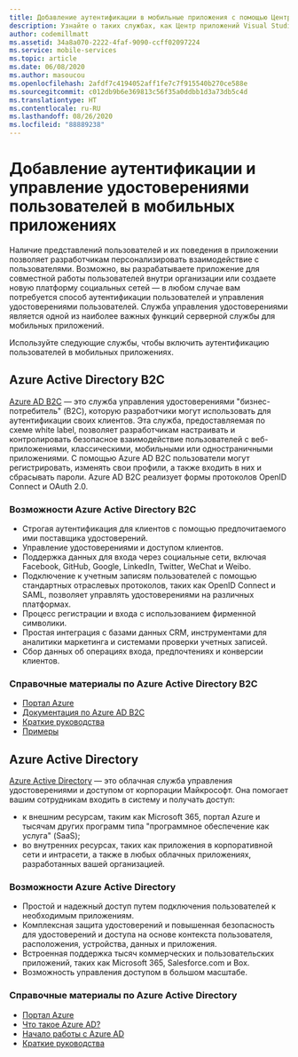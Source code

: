 ```yaml
---
title: Добавление аутентификации в мобильные приложения с помощью Центра приложений Visual Studio и служб Azure
description: Узнайте о таких службах, как Центр приложений Visual Studio, которые помогают настроить аутентификацию пользователей и позволяют мобильным приложениям выполнять аутентификацию с помощью учетных записей социальных сетей, Azure Active Directory и настраиваемой аутентификации.
author: codemillmatt
ms.assetid: 34a8a070-2222-4faf-9090-ccff02097224
ms.service: mobile-services
ms.topic: article
ms.date: 06/08/2020
ms.author: masoucou
ms.openlocfilehash: 2afdf7c4194052aff1fe7c7f915540b270ce588e
ms.sourcegitcommit: c012db9b6e369813c56f35a0ddbb1d3a73db5c4d
ms.translationtype: HT
ms.contentlocale: ru-RU
ms.lasthandoff: 08/26/2020
ms.locfileid: "88889238"
---
```

# <a name="add-authentication-and-manage-user-identities-in-your-mobile-apps"></a>Добавление аутентификации и управление удостоверениями пользователей в мобильных приложениях

Наличие представлений пользователей и их поведения в приложении позволяет разработчикам персонализировать взаимодействие с пользователями. Возможно, вы разрабатываете приложение для совместной работы пользователей внутри организации или создаете новую платформу социальных сетей — в любом случае вам потребуется способ аутентификации пользователей и управления удостоверениями пользователей. Служба управления удостоверениями является одной из наиболее важных функций серверной службы для мобильных приложений.

Используйте следующие службы, чтобы включить аутентификацию пользователей в мобильных приложениях.

## <a name="azure-active-directory-b2c"></a>Azure Active Directory B2C

[Azure AD B2C](https://azure.microsoft.com/services/active-directory-b2c/) — это служба управления удостоверениями "бизнес-потребитель" (B2C), которую разработчики могут использовать для аутентификации своих клиентов. Эта служба, предоставляемая по схеме white label, позволяет разработчикам настраивать и контролировать безопасное взаимодействие пользователей с веб-приложениями, классическими, мобильными или одностраничными приложениями. С помощью Azure AD B2C пользователи могут регистрировать, изменять свои профили, а также входить в них и сбрасывать пароли. Azure AD B2C реализует формы протоколов OpenID Connect и OAuth 2.0. 

### <a name="azure-active-directory-b2c-features"></a>Возможности Azure Active Directory B2C

- Строгая аутентификация для клиентов с помощью предпочитаемого ими поставщика удостоверений.
- Управление удостоверениями и доступом клиентов.
- Поддержка данных для входа через социальные сети, включая Facebook, GitHub, Google, LinkedIn, Twitter, WeChat и Weibo.
- Подключение к учетным записям пользователей с помощью стандартных отраслевых протоколов, таких как OpenID Connect и SAML, позволяет управлять удостоверениями на различных платформах.
- Процесс регистрации и входа с использованием фирменной символики.
- Простая интеграция с базами данных CRM, инструментами для аналитики маркетинга и системами проверки учетных записей.
- Сбор данных об операциях входа, предпочтениях и конверсии клиентов.

### <a name="azure-active-directory-b2c-references"></a>Справочные материалы по Azure Active Directory B2C

- [Портал Azure](https://portal.azure.com/)
- [Документация по Azure AD B2C](/azure/active-directory-b2c/)
- [Краткие руководства](/azure/active-directory-b2c/active-directory-b2c-quickstarts-web-app)
- [Примеры](/azure/active-directory-b2c/code-samples)

## <a name="azure-active-directory"></a>Azure Active Directory

[Azure Active Directory](https://azure.microsoft.com/services/active-directory/) — это облачная служба управления удостоверениями и доступом от корпорации Майкрософт. Она помогает вашим сотрудникам входить в систему и получать доступ:

- к внешним ресурсам, таким как Microsoft 365, портал Azure и тысячам других программ типа "программное обеспечение как услуга" (SaaS);
- во внутренних ресурсах, таких как приложения в корпоративной сети и интрасети, а также в любых облачных приложениях, разработанных вашей организацией.

### <a name="azure-active-directory-features"></a>Возможности Azure Active Directory

- Простой и надежный доступ путем подключения пользователей к необходимым приложениям.
- Комплексная защита удостоверений и повышенная безопасность для удостоверений и доступа на основе контекста пользователя, расположения, устройства, данных и приложения.
- Встроенная поддержка тысяч коммерческих и пользовательских приложений, таких как Microsoft 365, Salesforce.com и Box.
- Возможность управления доступом в большом масштабе.

### <a name="azure-active-directory-references"></a>Справочные материалы по Azure Active Directory

- [Портал Azure](https://portal.azure.com/)
- [Что такое Azure AD?](/azure/active-directory/fundamentals/active-directory-whatis)
- [Начало работы с Azure AD](/azure/active-directory/fundamentals/active-directory-whatis)
- [Краткие руководства](/azure/active-directory/fundamentals/active-directory-access-create-new-tenant)